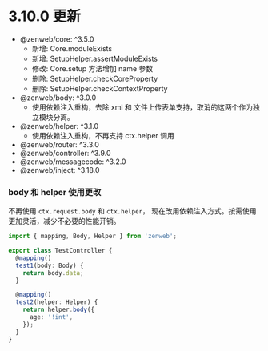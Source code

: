 # 3.10.0 更新

- @zenweb/core: ^3.5.0
  - 新增: Core.moduleExists
  - 新增: SetupHelper.assertModuleExists
  - 修改: Core.setup 方法增加 name 参数
  - 删除: SetupHelper.checkCoreProperty
  - 删除: SetupHelper.checkContextProperty
- @zenweb/body: ^3.0.0
  - 使用依赖注入重构，去除 xml 和 文件上传表单支持，取消的这两个作为独立模块分离。
- @zenweb/helper: ^3.1.0
  - 使用依赖注入重构，不再支持 ctx.helper 调用
- @zenweb/router: ^3.3.0
- @zenweb/controller: ^3.9.0
- @zenweb/messagecode: ^3.2.0
- @zenweb/inject: ^3.18.0

### body 和 helper 使用更改

不再使用 `ctx.request.body` 和 `ctx.helper`， 现在改用依赖注入方式。按需使用更加灵活，减少不必要的性能开销。

```ts
import { mapping, Body, Helper } from 'zenweb';

export class TestController {
  @mapping()
  test1(body: Body) {
    return body.data;
  }

  @mapping()
  test2(helper: Helper) {
    return helper.body({
      age: '!int',
    });
  }
}
```
